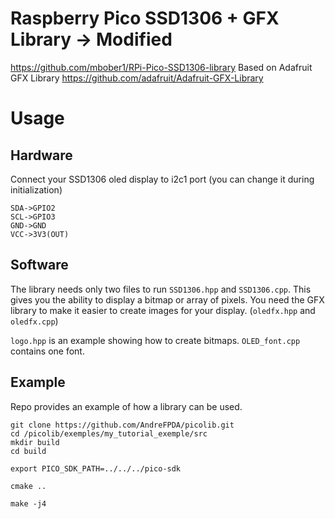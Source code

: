 # Raspberry Pico SSD1306 + GFX Library -> Modified


https://github.com/mbober1/RPi-Pico-SSD1306-library
Based on Adafruit GFX Library
https://github.com/adafruit/Adafruit-GFX-Library


# Usage

## Hardware
Connect your SSD1306 oled display to i2c1 port (you can change it during initialization)
```
SDA->GPIO2
SCL->GPIO3
GND->GND
VCC->3V3(OUT)
```

## Software
The library needs only two files to run `SSD1306.hpp` and `SSD1306.cpp`.
This gives you the ability to display a bitmap or array of pixels. 
You need the GFX library to make it easier to create images for your display. (`oledfx.hpp` and `oledfx.cpp`)

`logo.hpp` is an example showing how to create bitmaps.
`OLED_font.cpp` contains one font.

## Example
Repo provides an example of how a library can be used.

```
git clone https://github.com/AndreFPDA/picolib.git
cd /picolib/exemples/my_tutorial_exemple/src
mkdir build
cd build
```

```
export PICO_SDK_PATH=../../../pico-sdk
```

```
cmake ..
```
```
make -j4
```
